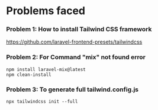 # Problems faced

### Problem 1: How to install Tailwind CSS framework

https://github.com/laravel-frontend-presets/tailwindcss

### Problem 2: For Command "mix" not found error

```
npm install laravel-mix@latest
npm clean-install
```

### Problem 3: To generate full tailwind.config.js

`npx tailwindcss init --full`
